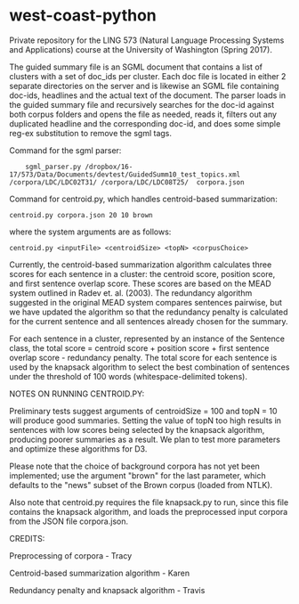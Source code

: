 # west-coast-python
Private repository for the LING 573 (Natural Language Processing Systems and Applications) course at the University of Washington (Spring 2017).


The guided summary file is an SGML document that contains a list of clusters with a set of doc_ids per cluster.  Each doc file is located in either 2 separate directories on the server and is likewise an SGML file containing doc-ids, headlines and the actual text of the document.  The parser loads in the guided summary file and recursively searches for the doc-id against both corpus folders and opens the file as needed, reads it, filters out any duplicated headline and the corresponding doc-id, and does some simple reg-ex substitution to remove the sgml tags.  

Command for the sgml parser:
    
        sgml_parser.py /dropbox/16-17/573/Data/Documents/devtest/GuidedSumm10_test_topics.xml /corpora/LDC/LDC02T31/ /corpora/LDC/LDC08T25/  corpora.json

Command for centroid.py, which handles centroid-based summarization: 

    centroid.py corpora.json 20 10 brown
    
where the system arguments are as follows:
    
    centroid.py <inputFile> <centroidSize> <topN> <corpusChoice>

Currently, the centroid-based summarization algorithm calculates three scores for each sentence in a cluster: the centroid score, position score, and first sentence overlap score. These scores are based on the MEAD system outlined in Radev et. al. (2003). The redundancy algorithm suggested in the original MEAD system compares sentences pairwise, but we have updated the algorithm so that the redundancy penalty is calculated for the current sentence and all sentences already chosen for the summary.

For each sentence in a cluster, represented by an instance of the Sentence class, the total score = centroid score + position score + first sentence overlap score - redundancy penalty. The total score for each sentence is used by the knapsack algorithm to select the best combination of sentences under the threshold of 100 words (whitespace-delimited tokens).

NOTES ON RUNNING CENTROID.PY:

Preliminary tests suggest arguments of centroidSize = 100 and topN = 10 will produce good summaries. Setting the value of topN too high results in sentences with low scores being selected by the knapsack algorithm, producing poorer summaries as a result. We plan to test more parameters and optimize these algorithms for D3.

Please note that the choice of background corpora has not yet been implemented; use the argument "brown" for the last parameter, which defaults to the "news" subset of the Brown corpus (loaded from NTLK).

Also note that centroid.py requires the file knapsack.py to run, since this file contains the knapsack algorithm, and loads the preprocessed input corpora from the JSON file corpora.json.

CREDITS:

Preprocessing of corpora - Tracy

Centroid-based summarization algorithm - Karen

Redundancy penalty and knapsack algorithm - Travis
